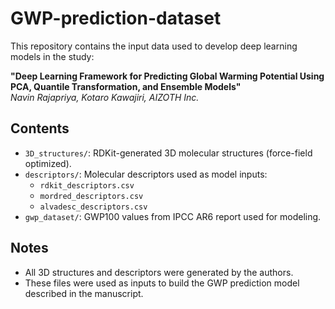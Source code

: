 # GWP-prediction-dataset

This repository contains the input data used to develop deep learning models in the study:

**"Deep Learning Framework for Predicting Global Warming Potential Using PCA, Quantile Transformation, and Ensemble Models"**  
*Navin Rajapriya, Kotaro Kawajiri, AIZOTH Inc.*

## Contents

- `3D_structures/`: RDKit-generated 3D molecular structures (force-field optimized).
- `descriptors/`: Molecular descriptors used as model inputs:
  - `rdkit_descriptors.csv`
  - `mordred_descriptors.csv`
  - `alvadesc_descriptors.csv`
- `gwp_dataset/`: GWP100 values from IPCC AR6 report used for modeling.

## Notes

- All 3D structures and descriptors were generated by the authors.
- These files were used as inputs to build the GWP prediction model described in the manuscript.
